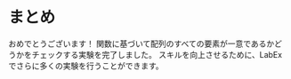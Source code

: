 # まとめ

おめでとうございます！ 関数に基づいて配列のすべての要素が一意であるかどうかをチェックする実験を完了しました。 スキルを向上させるために、LabExでさらに多くの実験を行うことができます。
